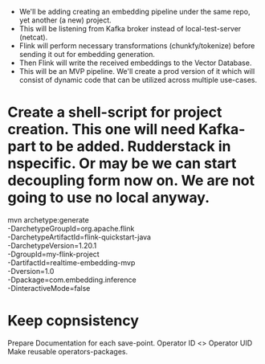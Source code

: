 
- We'll be adding creating an embedding pipeline under the same repo, yet another (a new) project. 
- This will be listening from Kafka broker instead of local-test-server (netcat). 
- Flink will perform necessary transformations (chunkfy/tokenize) before sending it out for embedding generation. 
- Then Flink will write the received embeddings to the Vector Database. 
- This will be an MVP pipeline. We'll create a prod version of it which will consist of dynamic code that can be utilized across multiple use-cases. 

# Create a shell-script for project creation. This one will need Kafka-part to be added. Rudderstack in nspecific. Or may be we can start decoupling form now on. We are not going to use no local anyway. 

mvn archetype:generate \
-DarchetypeGroupId=org.apache.flink \
-DarchetypeArtifactId=flink-quickstart-java \
-DarchetypeVersion=1.20.1 \
-DgroupId=my-flink-project \
-DartifactId=realtime-embedding-mvp \
-Dversion=1.0 \
-Dpackage=com.embedding.inference \
-DinteractiveMode=false


# Keep copnsistency 
Prepare Documentation for each save-point. 
Operator ID <> Operator UID
Make reusable operators-packages.  



